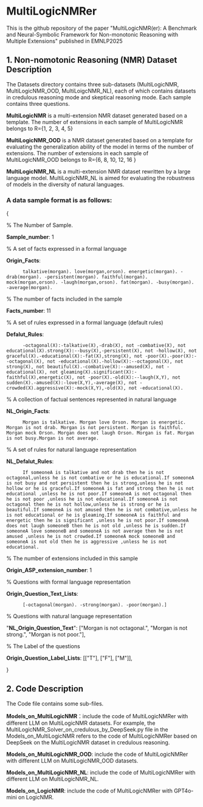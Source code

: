 # MultiLogicNMRer
This is the github repository of the paper "MultiLogicNMR(er): A Benchmark and Neural-Symbolic Framework for Non-monotonic Reasoning with Multiple Extensions" published in EMNLP2025

## 1. Non-nomotonic Reasoning (NMR) Dataset Description

The Datasets directory contains three sub-datasets (MultiLogicNMR, MultiLogicNMR_OOD, MultiLoigcNMR_NL), each of which contains datasets in credulous reasoning mode and skeptical reasoning mode. Each sample contains three questions. 

**MultiLogicNMR** is a multi-extension NMR dataset generated based on a template. The number of extensions in each sample of MultiLogicNMR belongs to R={1, 2, 3, 4, 5}

**MultiLogicNMR_OOD** is a NMR dataset generated based on a template for evaluating the generalization ability of the model in terms of the number of extensions. The number of extensions in each sample of MultiLogicNMR_OOD belongs to R={6, 8, 10, 12, 16 } 

**MultiLogicNMR_NL** is a multi-extension NMR dataset rewritten by a large language model. MultiLogicNMR_NL is aimed for evaluating the robustness of models in the diversity of natural languages.

### A data sample format is as follows:

{

% The Number of Sample.

**Sample_number**: 1 

% A set of facts expressed in a formal language

**Origin_Facts**: 

          talkative(morgan). love(morgan,orson). energetic(morgan). -drab(morgan). -persistent(morgan). faithful(morgan). mock(morgan,orson). -laugh(morgan,orson). fat(morgan). -busy(morgan). -average(morgan). 

% The number of facts included in the sample

**Facts_number**: 11

% A set of rules expressed in a formal language (default rules)

**Defalut_Rules**: 

          -octagonal(X):-talkative(X),-drab(X), not -combative(X), not educational(X).strong(X):--busy(X),-persistent(X), not -hollow(X), not graceful(X).-educational(X):-fat(X),strong(X), not -poor(X).-poor(X):--octagonal(X), not -educational(X).-hollow(X):--octagonal(X), not strong(X), not beautiful(X).-combative(X):--amused(X), not -educational(X), not gleaming(X).significant(X):-faithful(X),energetic(X), not -poor(X).-old(X):--laugh(X,Y), not sudden(X).-amused(X):-love(X,Y),-average(X), not -crowded(X).aggressive(X):-mock(X,Y),-old(X), not -educational(X).

% A collection of factual sentences represented in natural language

**NL_Origin_Facts**: 

          Morgan is talkative. Morgan love Orson. Morgan is energetic. Morgan is not drab. Morgan is not persistent. Morgan is faithful. Morgan mock Orson. Morgan does not laugh Orson. Morgan is fat. Morgan is not busy.Morgan is not average.

% A set of rules for natural language representation

**NL_Defalut_Rules**: 

          If someoneA is talkative and not drab then he is not octagonal,unless he is not combative or he is educational.If someoneA is not busy and not persistent then he is strong,unless he is not hollow or he is graceful.If someoneA is fat and strong then he is not educational ,unless he is not poor.If someoneA is not octagonal then he is not poor ,unless he is not educational.If someoneA is not octagonal then he is not hollow,unless he is strong or he is beautiful.If someoneA is not amused then he is not combative,unless he is not educational or he is gleaming.If someoneA is faithful and energetic then he is significant ,unless he is not poor.If someoneA does not laugh someoneB then he is not old ,unless he is sudden.If someoneA love someoneB and someoneA is not average then he is not amused ,unless he is not crowded.If someoneA mock someoneB and someoneA is not old then he is aggressive ,unless he is not educational. 

% The number of extensions included in this sample

**Origin_ASP_extension_number**: 1 

% Questions with formal language representation

**Origin_Question_Text_Lists**:

          [-octagonal(morgan). -strong(morgan). -poor(morgan).] 

% Questions with natural language representation

"**NL_Origin_Question_Text**": ["Morgan is not octagonal.", "Morgan is not strong.", "Morgan is not poor."], 

% The Label of the questions

**Origin_Question_Label_Lists**: [["T"], ["F"], ["M"]], 

}

## 2. Code Description

The Code file contains some sub-files. 

**Models_on_MultiLogicNMR**：include the code of MultiLogicNMRer with different LLM on MultiLogicNMR datasets. For example, the MultiLogicNMR_Solver_on_credulous_by_DeepSeek.py file in the Models_on_MultiLogicNMR refers to the code of MultiLogicNMRer based on DeepSeek on the MultiLogicNMR dataset in credulous reasoning.

**Models_on_MultiLogicNMR_OOD**: include the code of MultiLogicNMRer with different LLM on MultiLogicNMR_OOD datasets.

**Models_on_MultiLogicNMR_NL**: include the code of MultiLogicNMRer with different LLM on MultiLogicNMR_NL.

**Models_on_LogicNMR**: include the code of MultiLogicNMRer with GPT4o-mini on LogicNMR.
